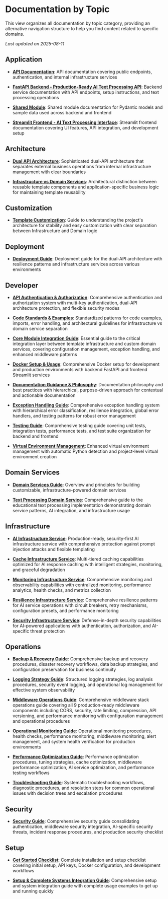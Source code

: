 # Documentation by Topic

This view organizes all documentation by topic category, providing an alternative navigation structure to help you find content related to specific domains.

*Last updated on 2025-08-11*

## Application

- **[API Documentation](guides/application/API.md)**: API documentation covering public endpoints, authentication, and internal infrastructure services

- **[FastAPI Backend - Production-Ready AI Text Processing API](guides/application/BACKEND.md)**: Backend service documentation with API endpoints, setup instructions, and text processing operations

- **[Shared Module](guides/application/SHARED.md)**: Shared module documentation for Pydantic models and sample data used across backend and frontend

- **[Streamlit Frontend - AI Text Processing Interface](guides/application/FRONTEND.md)**: Streamlit frontend documentation covering UI features, API integration, and development setup


## Architecture

- **[Dual API Architecture](reference/key-concepts/DUAL_API_ARCHITECTURE.md)**: Sophisticated dual-API architecture that separates external business operations from internal infrastructure management with clear boundaries

- **[Infrastructure vs Domain Services](reference/key-concepts/INFRASTRUCTURE_VS_DOMAIN.md)**: Architectural distinction between reusable template components and application-specific business logic for maintaining template reusability


## Customization

- **[Template Customization](/guides/get-started/TEMPLATE_CUSTOMIZATION.md)**: Guide to understanding the project's architecture for stability and easy customization with clear separation between Infrastructure and Domain logic


## Deployment

- **[Deployment Guide](guides/developer/DEPLOYMENT.md)**: Deployment guide for the dual-API architecture with resilience patterns and infrastructure services across various environments


## Developer

- **[API Authentication & Authorization](guides/developer/AUTHENTICATION.md)**: Comprehensive authentication and authorization system with multi-key authentication, dual-API architecture protection, and flexible security modes

- **[Code Standards & Examples](guides/developer/CODE_STANDARDS.md)**: Standardized patterns for code examples, imports, error handling, and architectural guidelines for infrastructure vs domain service separation

- **[Core Module Integration Guide](guides/developer/CORE_MODULE_INTEGRATION.md)**: Essential guide to the critical integration layer between template infrastructure and custom domain services, covering configuration management, exception handling, and enhanced middleware patterns

- **[Docker Setup & Usage](guides/developer/DOCKER.md)**: Comprehensive Docker setup for development and production environments with backend FastAPI and frontend Streamlit services

- **[Documentation Guidance & Philosophy](guides/developer/DOCUMENTATION_GUIDANCE.md)**: Documentation philosophy and best practices with hierarchical, purpose-driven approach for contextual and actionable documentation

- **[Exception Handling Guide](guides/developer/EXCEPTION_HANDLING.md)**: Comprehensive exception handling system with hierarchical error classification, resilience integration, global error handlers, and testing patterns for robust error management

- **[Testing Guide](guides/developer/TESTING.md)**: Comprehensive testing guide covering unit tests, integration tests, performance tests, and test suite organization for backend and frontend

- **[Virtual Environment Management](guides/developer/VIRTUAL_ENVIRONMENT_GUIDE.md)**: Enhanced virtual environment management with automatic Python detection and project-level virtual environment creation


## Domain Services

- **[Domain Services Guide](guides/domain-services/README.md)**: Overview and principles for building customizable, infrastructure-powered domain services

- **[Text Processing Domain Service](guides/domain-services/TEXT_PROCESSING.md)**: Comprehensive guide to the educational text processing implementation demonstrating domain service patterns, AI integration, and infrastructure usage


## Infrastructure

- **[AI Infrastructure Service](guides/infrastructure/AI.md)**: Production-ready, security-first AI infrastructure service with comprehensive protection against prompt injection attacks and flexible templating

- **[Cache Infrastructure Service](guides/infrastructure/CACHE.md)**: Multi-tiered caching capabilities optimized for AI response caching with intelligent strategies, monitoring, and graceful degradation

- **[Monitoring Infrastructure Service](guides/infrastructure/MONITORING.md)**: Comprehensive monitoring and observability capabilities with centralized monitoring, performance analytics, health checks, and metrics collection

- **[Resilience Infrastructure Service](guides/infrastructure/RESILIENCE.md)**: Comprehensive resilience patterns for AI service operations with circuit breakers, retry mechanisms, configuration presets, and performance monitoring

- **[Security Infrastructure Service](guides/infrastructure/SECURITY.md)**: Defense-in-depth security capabilities for AI-powered applications with authentication, authorization, and AI-specific threat protection


## Operations

- **[Backup & Recovery Guide](guides/operations/BACKUP_RECOVERY.md)**: Comprehensive backup and recovery procedures, disaster recovery workflows, data backup strategies, and configuration preservation for business continuity

- **[Logging Strategy Guide](guides/operations/LOGGING_STRATEGY.md)**: Structured logging strategies, log analysis procedures, security event logging, and operational log management for effective system observability

- **[Middleware Operations Guide](guides/operations/MIDDLEWARE.md)**: Comprehensive middleware stack operations guide covering all 9 production-ready middleware components including CORS, security, rate limiting, compression, API versioning, and performance monitoring with configuration management and operational procedures

- **[Operational Monitoring Guide](guides/operations/MONITORING.md)**: Operational monitoring procedures, health checks, performance monitoring, middleware monitoring, alert management, and system health verification for production environments

- **[Performance Optimization Guide](guides/operations/PERFORMANCE_OPTIMIZATION.md)**: Performance optimization procedures, tuning strategies, cache optimization, middleware performance optimization, AI service optimization, and performance testing workflows

- **[Troubleshooting Guide](guides/operations/TROUBLESHOOTING.md)**: Systematic troubleshooting workflows, diagnostic procedures, and resolution steps for common operational issues with decision trees and escalation procedures


## Security

- **[Security Guide](guides/operations/SECURITY.md)**: Comprehensive security guide consolidating authentication, middleware security integration, AI-specific security threats, incident response procedures, and production security checklist


## Setup

- **[Get Started Checklist](get-started/CHECKLIST.md)**: Complete installation and setup checklist covering initial setup, API keys, Docker configuration, and development workflows

- **[Setup & Complete Systems Integration Guide](get-started/SETUP_INTEGRATION.md)**: Comprehensive setup and system integration guide with complete usage examples to get up and running quickly

